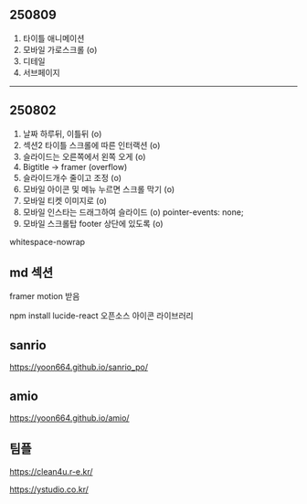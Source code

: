 ## 250809

1. 타이틀 애니메이션
2. 모바일 가로스크롤 (o)
3. 디테일
4. 서브페이지


---

## 250802

1. 날짜 하루뒤, 이틀뒤 (o)
2. 섹션2 타이틀 스크롤에 따른 인터랙션 (o)
3. 슬라이드는 오른쪽에서 왼쪽 오게 (o)
4. Bigtitle -> framer (overflow)
5. 슬라이드개수 줄이고 조정 (o)
6. 모바일 아이콘 및 메뉴 누르면 스크롤 막기 (o)
7. 모바일 티켓 이미지로 (o)
8. 모바일 인스타는 드래그하여 슬라이드 (o)
pointer-events: none;
9. 모바일 스크롤탑 footer 상단에 있도록 (o)


whitespace-nowrap

## md 섹션
framer motion 받음

npm install lucide-react
오픈소스 아이콘 라이브러리


## sanrio
https://yoon664.github.io/sanrio_po/

## amio
https://yoon664.github.io/amio/

## 팀플
https://clean4u.r-e.kr/



https://ystudio.co.kr/
